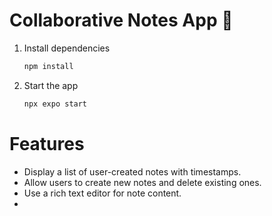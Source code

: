 # Collaborative Notes App 👋

1. Install dependencies

   ```bash
   npm install
   ```

2. Start the app

   ```bash
   npx expo start
   ```

# Features
- Display a list of user-created notes with timestamps.
- Allow users to create new notes and delete existing ones.
- Use a rich text editor for note content.
- 
